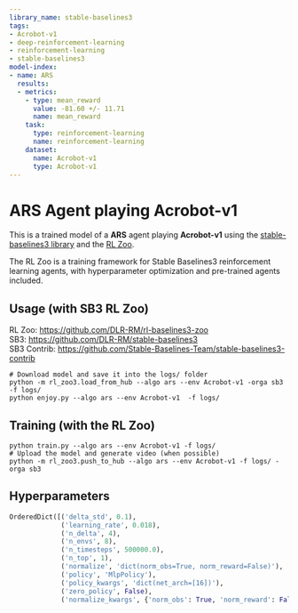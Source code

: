 ```yaml
---
library_name: stable-baselines3
tags:
- Acrobot-v1
- deep-reinforcement-learning
- reinforcement-learning
- stable-baselines3
model-index:
- name: ARS
  results:
  - metrics:
    - type: mean_reward
      value: -81.60 +/- 11.71
      name: mean_reward
    task:
      type: reinforcement-learning
      name: reinforcement-learning
    dataset:
      name: Acrobot-v1
      type: Acrobot-v1
---
```


# **ARS** Agent playing **Acrobot-v1**
This is a trained model of a **ARS** agent playing **Acrobot-v1**
using the [stable-baselines3 library](https://github.com/DLR-RM/stable-baselines3)
and the [RL Zoo](https://github.com/DLR-RM/rl-baselines3-zoo).

The RL Zoo is a training framework for Stable Baselines3
reinforcement learning agents,
with hyperparameter optimization and pre-trained agents included.

## Usage (with SB3 RL Zoo)

RL Zoo: https://github.com/DLR-RM/rl-baselines3-zoo<br/>
SB3: https://github.com/DLR-RM/stable-baselines3<br/>
SB3 Contrib: https://github.com/Stable-Baselines-Team/stable-baselines3-contrib

```
# Download model and save it into the logs/ folder
python -m rl_zoo3.load_from_hub --algo ars --env Acrobot-v1 -orga sb3 -f logs/
python enjoy.py --algo ars --env Acrobot-v1  -f logs/
```

## Training (with the RL Zoo)
```
python train.py --algo ars --env Acrobot-v1 -f logs/
# Upload the model and generate video (when possible)
python -m rl_zoo3.push_to_hub --algo ars --env Acrobot-v1 -f logs/ -orga sb3
```

## Hyperparameters
```python
OrderedDict([('delta_std', 0.1),
             ('learning_rate', 0.018),
             ('n_delta', 4),
             ('n_envs', 8),
             ('n_timesteps', 500000.0),
             ('n_top', 1),
             ('normalize', 'dict(norm_obs=True, norm_reward=False)'),
             ('policy', 'MlpPolicy'),
             ('policy_kwargs', 'dict(net_arch=[16])'),
             ('zero_policy', False),
             ('normalize_kwargs', {'norm_obs': True, 'norm_reward': False})])
```
